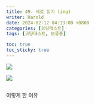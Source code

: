 ```yaml
---
title: 49. 세로 읽기 (ing)
writer: Harold
date: 2024-02-12 04:13:00 +0800
categories: [코딩테스트]
tags: [코딩테스트, 보류중]

toc: true
toc_sticky: true
---
```

![](https://velog.velcdn.com/images/haroldfromk/post/ef6e11ba-0737-4cf3-a07d-afd1ca1160f8/image.png)

![](https://velog.velcdn.com/images/haroldfromk/post/6eae4e8a-c229-47a1-8583-58907436acce/image.png)

```swift

```

이렇게 한 이유